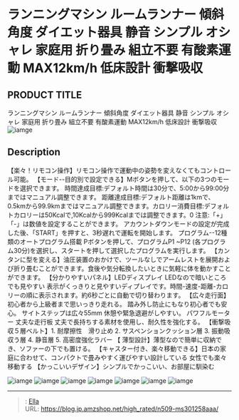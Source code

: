# ランニングマシン ルームランナー 傾斜角度 ダイエット器具 静音 シンプル オシャレ 家庭用 折り畳み 組立不要 有酸素運動 MAX12km/h 低床設計 衝撃吸収


## PRODUCT TITLE 

ランニングマシン ルームランナー 傾斜角度 ダイエット器具 静音 シンプル オシャレ 家庭用 折り畳み 組立不要 有酸素運動 MAX12km/h 低床設計 衝撃吸収![iamge](nan)

## Description

【楽々！リモコン操作】リモコン操作で運動中の姿勢を変えなくてもコントロール可能。
【モード--目的別で設定できる】Mボタンを押して、以下の3つのモードを選択できます。 時間達成目標:デフォルト時間は30分で、5:00から99:00分まではマニュアル調整できます。 距離達成目標:デフォルト距離は1kmで、0.5kmから99.9kmまではマニュアル調整できます。カロリー消費目標:デフォルトカロリーは50Kcalで,10Kcalから999Kcalまでは調整できます。0 注意:「&#43;」「-」は数値を設定することができます。 アカウントダウンモードの設定が完成した後、「START」を押すと、3秒遅れで運転を開始します。    プログラム--12種類のオートプログラム搭載 Pボタンを押して、プログラムP1 ~P12 (各プログラム30分)を選択し、スタートを押して選択したプログラムを実行します。
【カンタンに型を変える】油圧装置のおかけで、ツールなしでアームレストを展開および折り畳むことができます。食後や気分転換したいときに気軽に体を動かすことができます。
【分かりやすいパネル】LEDディスプレイ LEDなので暗いところでも見やすい 表示がくっきりと見やすいディプレイです。時間-速度-距離-カロリーの順に表示されます。約6秒ごとに自動で切り替わります。
【広々走行面】初心者から上級者まで思いっきり走れる。 踏み外し防止にもなり初心者でも安心。 サイトステップは広々55mm 休憩や緊急退避がしやすい。 パワフルモーター 丈夫な走行板 丈夫で長持ちする素材を使用し、耐久性を強化する。
【衝撃吸収５層ベルト】1. 耐摩擦性　滑り止め 2. サスペンションクッション層 3. 振動吸収う層 4. 静音層 5. 高密度強化ラバー
【 薄型設計】薄型なので簡単に収納でき、ソファーの下でも置ける。
【キャスター付き、楽々移動できる】日本の家庭に合わせて、コンパクトで畳みやすく運びやすい設計している 女性でも楽々移動する
【かっこいいデザイン】シンプルでかっこいい、お部屋に馴染む

![iamge](nan)
![iamge](nan)
![iamge](nan)
![iamge](nan)
![iamge](nan)
![iamge](nan)
![iamge](nan)


---

> : [Ella](https://blog.jp.amzshop.net/)  
> URL: https://blog.jp.amzshop.net/high_rated/n509-ms301258aaa/  

